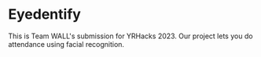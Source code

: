 # Eyedentify

This is Team WALL's submission for YRHacks 2023. Our project lets you do attendance using facial recognition.